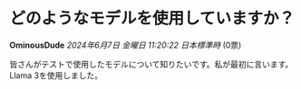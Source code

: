 # どのようなモデルを使用していますか？
**OminousDude** *2024年6月7日 金曜日 11:20:22 日本標準時* (0票)

皆さんがテストで使用したモデルについて知りたいです。私が最初に言います。Llama 3を使用しました。 


